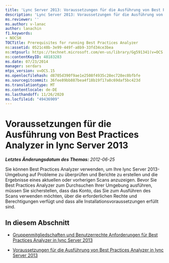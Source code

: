 ```yaml
---
title: 'Lync Server 2013: Voraussetzungen für die Ausführung von Best Practices Analyzer'
description: 'Lync Server 2013: Voraussetzungen für die Ausführung von Best Practices Analyzer.'
ms.reviewer: ''
ms.author: v-lanac
author: lanachin
f1.keywords:
- NOCSH
TOCTitle: Prerequisites for running Best Practices Analyzer
ms:assetid: 0521c48b-3e99-449f-a8b9-33fd34ce3bea
ms:mtpsurl: https://technet.microsoft.com/en-us/library/Gg591341(v=OCS.15)
ms:contentKeyID: 48183283
ms.date: 07/23/2014
manager: serdars
mtps_version: v=OCS.15
ms.openlocfilehash: d8705d390f9ae1e2508f4935c28ec728ec0bfbfe
ms.sourcegitcommit: 36fee89bb887bea4f18b19f17a8c69daf5bc423d
ms.translationtype: MT
ms.contentlocale: de-DE
ms.lasthandoff: 11/26/2020
ms.locfileid: "49436909"
---
```

# <a name="prerequisites-for-running-best-practices-analyzer-in-lync-server-2013"></a>Voraussetzungen für die Ausführung von Best Practices Analyzer in lync Server 2013

<div data-xmlns="http://www.w3.org/1999/xhtml">

<div class="topic" data-xmlns="http://www.w3.org/1999/xhtml" data-msxsl="urn:schemas-microsoft-com:xslt" data-cs="https://msdn.microsoft.com/">

<div data-asp="https://msdn2.microsoft.com/asp">



</div>

<div id="mainSection">

<div id="mainBody">

<span> </span>

_**Letztes Änderungsdatum des Themas:** 2012-06-25_

Sie können Best Practices Analyzer verwenden, um Ihre lync Server 2013-Umgebung auf Probleme zu überprüfen und Berichte zu erstellen und die Ergebnisse eines aktuellen oder vorherigen Scans anzuzeigen. Bevor Sie Best Practices Analyzer zum Durchsuchen Ihrer Umgebung ausführen, müssen Sie sicherstellen, dass das Konto, das Sie zum Ausführen des Scans verwenden möchten, über die erforderlichen Rechte und Berechtigungen verfügt und dass alle Installationsvoraussetzungen erfüllt sind.

<div>

## <a name="in-this-section"></a>In diesem Abschnitt

  - [Gruppenmitgliedschaften und Benutzerrechte Anforderungen für Best Practices Analyzer in lync Server 2013](lync-server-2013-group-memberships-and-user-rights-requirements-for-best-practices-analyzer.md)

  - [Voraussetzungen für die Ausführung von Best Practices Analyzer in lync Server 2013](lync-server-2013-requirements-for-running-best-practices-analyzer.md)

</div>

</div>

<span> </span>

</div>

</div>

</div>

